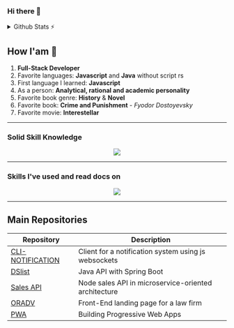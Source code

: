 ### Hi there 👋

<details>
  <summary>Github Stats ⚡</summary>
  
  <a href="#">![Github stats](https://github-readme-stats.vercel.app/api?username=lkasvr&theme=blueberry&count_private=true&hide_border=true&line_height=20)</a>
  <a href="#">![Top Langs](https://github-readme-stats.vercel.app/api/top-langs/?username=lkasvr&layout=compact&theme=blueberry&count_private=true&hide_border=true)</a>
</details>

## How I'am 👨
1. **Full-Stack Developer**
2. Favorite languages: **Javascript** and **Java** without script rs
3. First language I learned: **Javascript**
4. As a person: **Analytical, rational and academic personality**
5. Favorite book genre: **History** & **Novel**
6. Favorite book: **Crime and Punishment** - _Fyodor Dostoyevsky_
7. Favorite movie: **Interestellar**

---

<section>
  
### Solid Skill Knowledge

<p align="center">
  <a href="https://skillicons.dev">
    <img src="https://skillicons.dev/icons?i=git,github,vscode,idea,eclipse,linux,mysql,sqlite,postgres,prisma,graphql,jquery,js,ts,java,hibernate,docker,postman,express,html,css,tailwind,bootstrap,materialui,react,redux,next,vercel,netlify,heroku" />
  </a>
</p>

</section>

---

<section>
  
### Skills I've used and read docs on

<p align="center">
  <a href="https://skillicons.dev">
    <img src="https://skillicons.dev/icons?i=gitlab,aws,angular,php,py,cs,dotnet,nest,sass,emotion,threejs,firebase,mongodb,sass,discord" />
  </a>
</p>

</section>

---

## Main Repositories

| **Repository** | **Description** |
| --- | --- |
| [CLI-NOTIFICATION](https://github.com/lkasvr/cli-notification-client) | Client for a notification system using js websockets |
| [DSlist](https://github.com/lkasvr/dslist) | Java API with Spring Boot |
| [Sales API](https://github.com/lkasvr/apivendas) | Node sales API in microservice-oriented architecture | 
| [ORADV](https://github.com/lkasvr/or_adv) | Front-End landing page for a law firm | 
| [PWA]([https://github.com/lkasvr/cli-notification-client](https://github.com/lkasvr/gotham_imperial_hotel/tree/lkasvr)https://github.com/lkasvr/gotham_imperial_hotel/tree/lkasvr) | Building Progressive Web Apps | 
